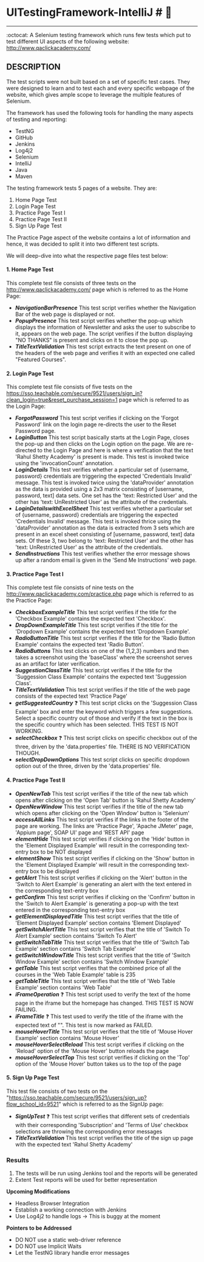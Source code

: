 # UITestingFramework-IntelliJ # :watermelon:
---------------
:octocat: A Selenium testing framework which runs few tests which put to test different UI aspects of the following website:
http://www.qaclickacademy.com/

## DESCRIPTION ##
The test scripts were not built based on a set of specific test cases. They were designed to learn and to test each and every specific webpage of the website, which gives ample scope to leverage the multiple features of Selenium.

The framework has used the following tools for handling the many aspects of testing and reporting:
* TestNG
* GitHub
* Jenkins
* Log4j2
* Selenium
* IntelliJ
* Java
* Maven

The testing framework tests 5 pages of a website. They are:
1. Home Page Test
2. Login Page Test
3. Practice Page Test I
4. Practice Page Test II
5. Sign Up Page Test

The Practice Page aspect of the website contains a lot of information and hence, it was decided to split it into two different test scripts.

We will deep-dive into what the respective page files test below:

#### 1. Home Page Test ####
This complete test file consists of three tests on the http://www.qaclickacademy.com/ page which is referred to as the Home Page:
* ***NavigationBarPresence***
This test script verifies whether the Navigation Bar of the web page is displayed or not.
* ***PopupPresence***
This test script verifies whether the pop-up which displays the information of Newsletter and asks the user to subscribe to it, appears on the web page. The script verifies if the button displaying "NO THANKS" is present and clicks on it to close the pop up.
* ***TitleTextValidation***
This test script extracts the text present on one of the headers of the web page and verifies it with an expected one called "Featured Courses".

#### 2. Login Page Test ####
This complete test file consists of five tests on the https://sso.teachable.com/secure/9521/users/sign_in?clean_login=true&reset_purchase_session=1 page which is referred to as the Login Page:
* ***ForgotPassword***
This test script verifies if clicking on the 'Forgot Password' link on the login page re-directs the user to the Reset Password page.
* ***LoginButton***
This test script basically starts at the Login Page, closes the pop-up and then clicks on the Login option on the page. We are re-directed to the Login Page and here is where a verification that the text 'Rahul Shetty Academy' is present is made. This test is invoked twice using the 'invocationCount' annotation.
* ***LoginDetails***
This test verifies whether a particular set of {username, password} credentials are triggering the expected 'Credentials Invalid' message. This test is invoked twice using the 'dataProvider' annotation as the data is provided using a 2x3 matrix consisting of [username, password, text] data sets. One set has the 'text: Restricted User' and the other has 'text: UnRestricted User' as the attribute of the credentials.
* ***LoginDetailswithExcelSheet***
This test verifies whether a particular set of {username, password} credentials are triggering the expected 'Credentials Invalid' message. This test is invoked thrice using the 'dataProvider' annotation as the data is extracted from 3 sets which are present in an excel sheet consisting of [username, password, text] data sets. Of these 3, two belong to 'text: Restricted User' and the other has 'text: UnRestricted User' as the attribute of the credentials.
* ***SendInstructions***
This test verifies whether the error message shows up after a random email is given in the 'Send Me Instructions' web page.

#### 3. Practice Page Test I ####
This complete test file consists of nine tests on the http://www.qaclickacademy.com/practice.php page which is referred to as the Practice Page:
* ***CheckboxExampleTitle***
This test script verifies if the title for the 'Checkbox Example' contains the expected text 'Checkbox'.
* ***DropDownExampleTitle***
This test script verifies if the title for the 'Dropdown Example' contains the expected text 'Dropdown Example'.
* ***RadioButtonTitle***
This test script verifies if the title for the 'Radio Button Example' contains the expected text 'Radio Button'.
* ***RadioButtons***
This test clicks on one of the {1,2,3} numbers and then takes a screenshot using the 'baseClass' where the screenshot serves as an artifact for later verification.
* ***SuggestionClassTitle***
This test script verifies if the title for the 'Suggession Class Example' contains the expected text 'Suggession Class'.
* ***TitleTextValidation***
This test script verifies if the title of the web page consists of the expected text 'Practice Page'
* ***getSuggestedCountry***
:question: This test script clicks on the 'Suggession Class Example' box and enter the keyword which triggers a few suggestions. Select a specific country out of those and verify if the text in the box is the specific country which has been selected. THIS TEST IS NOT WORKING.
* ***selectCheckbox***
:question: This test script clicks on specific checkbox out of the three, driven by the 'data.properties' file. THERE IS NO VERIFICATION THOUGH.
* ***selectDropDownOptions***
This test script clicks on specific dropdown option out of the three, driven by the 'data.properties' file.

#### 4. Practice Page Test II ####
* ***OpenNewTab***
This test script verifies if the title of the new tab which opens after clicking on the 'Open Tab' button is 'Rahul Shetty Academy'
* ***OpenNewWindow***
This test script verifies if the title of the new tab which opens after clicking on the 'Open Window' button is 'Selenium'
* ***accessAllLinks***
This test script verifies if the links in the footer of the page are working. The links are 'Practice Page', 'Apache JMeter' page, 'Appium page', SOAP UI' page and 'REST API' page
* ***elementHide***
This test script verifies if clicking on the 'Hide' button in the 'Element Displayed Example' will result in the corresponding text-entry box to be NOT displayed
* ***elementShow***
This test script verifies if clicking on the 'Show' button in the 'Element Displayed Example' will result in the corresponding text-entry box to be displayed
* ***getAlert***
This test script verifies if clicking on the 'Alert' button in the 'Switch to Alert Example' is generating an alert with the text entered in the corresponding text-entry box
* ***getConfirm***
This test script verifies if clicking on the 'Confirm' button in the 'Switch to Alert Example' is generating a pop-up with the text entered in the corresponding text-entry box
* ***getElementDisplayedTitle***
This test script verifies that the title of 'Element Displayed Example' section contains 'Element Displayed'
* ***getSwitchAlertTitle***
This test script verifies that the title of 'Switch To Alert Example' section contains 'Switch To Alert'
* ***getSwitchTabTitle***
This test script verifies that the title of 'Switch Tab Example' section contains 'Switch Tab Example'
* ***getSwitchWindowTitle***
This test script verifies that the title of 'Switch Window Example' section contains 'Switch Window Example'
* ***getTable***
This test script verifies that the combined price of all the courses in the 'Web Table Example' table is 235
* ***getTableTitle***
This test script verifies that the title of 'Web Table Example' section contains 'Web Table'
* ***iFrameOperation***
:question: This test script used to verify the text of the home page in the iframe but the homepage has changed. THIS TEST IS NOW FAILING.
* ***iFrameTitle***
:question: This test used to verify the title of the iframe with the expected text of "". This test is now marked as FAILED.
* ***mouseHoverTitle***
This test script verifies that the title of 'Mouse Hover Example' section contains 'Mouse Hover'
* ***mouseHoverSelectReload***
This test script verifies if clicking on the 'Reload' option of the 'Mouse Hover' button reloads the page
* ***mouseHoverSelectTop***
This test script verifies if clicking on the 'Top' option of the 'Mouse Hover' button takes us to the top of the page

#### 5. Sign Up Page Test ####
This test file consists of two tests on the "https://sso.teachable.com/secure/9521/users/sign_up?flow_school_id=9521" which is referred to as the SignUp page:
* ***SignUpTest***
:question: This test script verifies that different sets of credentials with their corresponding 'Subscription' and 'Terms of Use' checkbox selections are throwing the corresponding error messages
* ***TitleTextValidation***
This test script verifies the title of the sign up page with the expected text 'Rahul Shetty Academy'

### Results ###
1) The tests will be run using Jenkins tool and the reports will be generated
2) Extent Test reports will be used for better representation

**Upcoming Modifications**
* Headless Browser Integration
* Establish a working connection with Jenkins
* Use Log4j2 to handle logs -> This is buggy at the moment

**Pointers to be Addressed**
* DO NOT use a static web-driver reference
* DO NOT use Implicit Waits
* Let the TestNG library handle error messages
